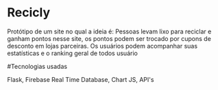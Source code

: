 # Recicly

Protótipo de um site no qual a ideia é:
Pessoas levam lixo para reciclar e ganham pontos nesse site, os pontos podem ser trocado por cupons de desconto em lojas parceiras.
Os usuários podem acompanhar suas estatísticas e o ranking geral de todos usuário

#Tecnologias usadas

Flask, Firebase Real Time Database, Chart JS, API's
